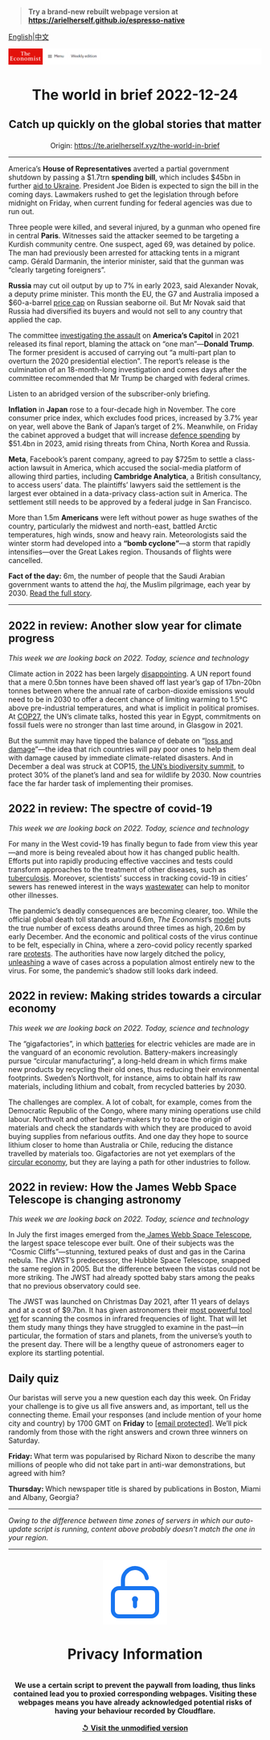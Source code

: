 > **Try a brand-new rebuilt webpage version at https://arielherself.github.io/espresso-native**

[English](https://github.com/arielherself/espresso/blob/main/README.md)|[中文](https://github-com.translate.goog/arielherself/espresso/blob/main/README.md?_x_tr_sl=en&_x_tr_tl=zh-CN&_x_tr_hl=zh-CN&_x_tr_pto=wapp)



![The Economist](menubar.png)

# <p align="center">The world in brief 2022-12-24</p>

## <p align="center">Catch up quickly on the global stories that matter</p>

<p align="center">Origin: <a href="https://te.arielherself.xyz/the-world-in-brief">https://te.arielherself.xyz/the-world-in-brief</a><hr>

America’s <strong>House of Representatives</strong> averted a partial government shutdown by passing a $1.7trn <strong>spending bill</strong>, which includes $45bn in further [aid to Ukraine](https://te.arielherself.xyz/united-states/2022/12/21/volodymyr-zelensky-brings-his-message-to-washington). President Joe Biden is expected to sign the bill in the coming days. Lawmakers rushed to get the legislation through before midnight on Friday, when current funding for federal agencies was due to run out.

Three people were killed, and several injured, by a gunman who opened fire in central <strong>Paris</strong>. Witnesses said the attacker seemed to be targeting a Kurdish community centre. One suspect, aged 69, was detained by police. The man had previously been arrested for attacking tents in a migrant camp. Gérald Darmanin, the interior minister, said that the gunman was “clearly targeting foreigners”.

<strong>Russia</strong> may cut oil output by up to 7% in early 2023, said Alexander Novak, a deputy prime minister. This month the EU, the G7 and Australia imposed a $60-a-barrel [price cap](https://te.arielherself.xyz/leaders/2022/11/30/the-wests-proposed-price-cap-on-russian-oil-is-no-magic-weapon) on Russian seaborne oil. But Mr Novak said that Russia had diversified its buyers and would not sell to any country that applied the cap.

The committee [investigating the assault](https://te.arielherself.xyz/united-states/2022/06/10/congresss-capitol-riot-hearing-confirms-donald-trumps-complicity) on <strong>America’s Capitol</strong> in 2021 released its final report, blaming the attack on “one man”—<strong>Donald Trump</strong>. The former president is accused of carrying out “a multi-part plan to overturn the 2020 presidential election”. The report’s release is the culmination of an 18-month-long investigation and comes days after the committee recommended that Mr Trump be charged with federal crimes.

Listen to an abridged version of the subscriber-only briefing.

<strong>Inflation</strong> in <strong>Japan</strong> rose to a four-decade high in November. The core consumer price index, which excludes food prices, increased by 3.7% year on year, well above the Bank of Japan’s target of 2%. Meanwhile, on Friday the cabinet approved a budget that will increase [defence spending](https://te.arielherself.xyz/asia/2022/12/12/east-asias-big-beasts-are-getting-on-badly) by $51.4bn in 2023, amid rising threats from China, North Korea and Russia.

<strong>Meta</strong>, Facebook’s parent company, agreed to pay $725m to settle a class-action lawsuit in America, which accused the social-media platform of allowing third parties, including <strong>Cambridge Analytica</strong>, a British consultancy, to access users’ data. The plaintiffs’ lawyers said the settlement is the largest ever obtained in a data-privacy class-action suit in America. The settlement still needs to be approved by a federal judge in San Francisco.

More than 1.5m <strong>Americans</strong> were left without power as huge swathes of the country, particularly the midwest and north-east, battled Arctic temperatures, high winds, snow and heavy rain. Meteorologists said the winter storm had developed into a <strong>“bomb cyclone”⁠</strong>—a storm that rapidly intensifies—⁠⁠over the Great Lakes region. Thousands of flights were cancelled. 

<strong>Fact of the day:</strong> 6m, the number of people that the Saudi Arabian government wants to attend the <em>haj</em>, the Muslim pilgrimage, each year by 2030. [Read the full story](https://te.arielherself.xyz/interactive/christmas-specials/2022/12/20/how-will-the-haj-change-as-global-temperatures-rise).

----------

## 2022 in review: Another slow year for climate progress

<em>This week we are looking back on 2022. Today, science and technology</em>

Climate action in 2022 has been largely [disappointing](https://te.arielherself.xyz/science-and-technology/2022/10/27/few-governments-have-done-much-about-the-climate-this-year). A UN report found that a mere 0.5bn tonnes have been shaved off last year’s gap of 17bn-20bn tonnes between where the annual rate of carbon-dioxide emissions would need to be in 2030 to offer a decent chance of limiting warming to 1.5°C above pre-industrial temperatures, and what is implicit in political promises. At [COP27](https://te.arielherself.xyz/international/2022/11/20/a-new-un-fund-for-loss-and-damage-emerges-from-cop27), the UN’s climate talks, hosted this year in Egypt, commitments on fossil fuels were no stronger than last time around, in Glasgow in 2021.

But the summit may have tipped the balance of debate on “[loss and damage](https://te.arielherself.xyz/the-economist-explains/2022/10/03/what-is-climate-loss-and-damage)”—the idea that rich countries will pay poor ones to help them deal with damage caused by immediate climate-related disasters. And in December a deal was struck at COP15, [the UN’s biodiversity summit](https://te.arielherself.xyz/the-economist-explains/2022/12/09/why-is-there-another-cop-happening), to protect 30% of the planet’s land and sea for wildlife by 2030. Now countries face the far harder task of implementing their promises.

## 2022 in review: The spectre of covid-19

<em>This week we are looking back on 2022. Today, science and technology</em>

For many in the West covid-19 has finally begun to fade from view this year—and more is being revealed about how it has changed public health. Efforts put into rapidly producing effective vaccines and tests could transform approaches to the treatment of other diseases, such as [tuberculosis](https://te.arielherself.xyz/international/2022/10/27/how-one-pandemic-made-another-one-worse). Moreover, scientists’ success in tracking covid-19 in cities’ sewers has renewed interest in the ways [wastewater](https://te.arielherself.xyz/international/2022/09/07/how-covid-19-spurred-governments-to-snoop-on-sewage) can help to monitor other illnesses.

The pandemic’s deadly consequences are becoming clearer, too. While the official global death toll stands around 6.6m, <em>The Economist</em>’s [model](https://te.arielherself.xyz/graphic-detail/coronavirus-excess-deaths-estimates) puts the true number of excess deaths around three times as high, 20.6m by early December. And the economic and political costs of the virus continue to be felt, especially in China, where a zero-covid policy recently sparked rare [protests](https://te.arielherself.xyz/china/2022/12/01/lessons-from-a-chinese-protest). The authorities have now largely ditched the policy, [unleashing](https://te.arielherself.xyz/china/2022/12/13/how-chinese-people-are-dealing-with-the-spread-of-covid-19) a wave of cases across a population almost entirely new to the virus. For some, the pandemic’s shadow still looks dark indeed.

## 2022 in review: Making strides towards a circular economy

<em>This week we are looking back on 2022. Today, science and technology</em>

The “gigafactories”, in which [batteries](https://te.arielherself.xyz/science-and-technology/2022/10/26/gigafactories-are-recycling-old-ev-batteries-into-new-ones) for electric vehicles are made are in the vanguard of an economic revolution. Battery-makers increasingly pursue “circular manufacturing”, a long-held dream in which firms make new products by recycling their old ones, thus reducing their environmental footprints. Sweden’s Northvolt, for instance, aims to obtain half its raw materials, including lithium and cobalt, from recycled batteries by 2030.

The challenges are complex. A lot of cobalt, for example, comes from the Democratic Republic of the Congo, where many mining operations use child labour. Northvolt and other battery-makers try to trace the origin of materials and check the standards with which they are produced to avoid buying supplies from nefarious outfits. And one day they hope to source lithium closer to home than Australia or Chile, reducing the distance travelled by materials too. Gigafactories are not yet exemplars of the [circular economy](https://te.arielherself.xyz/leaders/2022/10/27/battery-makers-are-powering-a-circular-economy), but they are laying a path for other industries to follow.

## 2022 in review: How the James Webb Space Telescope is changing astronomy

<em>This week we are looking back on 2022. Today, science and technology</em>

In July the first images emerged from the[ James Webb Space Telescope](https://te.arielherself.xyz/science-and-technology/2022/07/11/the-james-webb-space-telescope-opens-for-business), the largest space telescope ever built. One of their subjects was the “Cosmic Cliffs”—stunning, textured peaks of dust and gas in the Carina nebula. The JWST’s predecessor, the Hubble Space Telescope, snapped the same region in 2005. But the difference between the vistas could not be more striking. The JWST had already spotted baby stars among the peaks that no previous observatory could see.

The JWST was launched on Christmas Day 2021, after 11 years of delays and at a cost of $9.7bn. It has given astronomers their [most powerful tool yet](https://te.arielherself.xyz/the-economist-explains/2022/07/29/how-is-the-james-webb-space-telescope-changing-astronomy) for scanning the cosmos in infrared frequencies of light. That will let them study many things they have struggled to examine in the past—in particular, the formation of stars and planets, from the universe’s youth to the present day. There will be a lengthy queue of astronomers eager to explore its startling potential.

## Daily quiz

Our baristas will serve you a new question each day this week. On Friday your challenge is to give us all five answers and, as important, tell us the connecting theme. Email your responses (and include mention of your home city and country) by 1700 GMT on <strong>Friday</strong> to [<span class="__cf_email__" data-cfemail="e4b5918d9ea19794968197978ba481878b8a8b898d9790ca878b89">[email&#160;protected]</span>](https://mail.google.com/mail/?view=cm&amp;fs=1&amp;tf=1&amp;to=QuizEspresso@te.arielherself.xyz). We’ll pick randomly from those with the right answers and crown three winners on Saturday.

<strong>Friday: </strong>What term was popularised by Richard Nixon to describe the many millions of people who did not take part in anti-war demonstrations, but agreed with him?

<strong>Thursday: </strong>Which newspaper title is shared by publications in Boston, Miami and Albany, Georgia?

----------

*Owing to the difference between time zones of servers in which our auto-update script is running, content above probably doesn't match the one in your region.*

|<br><div align="center"><img src="unlock.png" /><h1>Privacy Information</h1></div></br>We use a certain script to prevent the paywall from loading, thus links contained lead you to proxied corresponding webpages. Visiting these webpages means you have already acknowledged potential risks of having your behaviour recorded by Cloudflare.<br><br>[&#x21BA; Visit the unmodified version](README.raw.md)<br><br>|
|-----|
